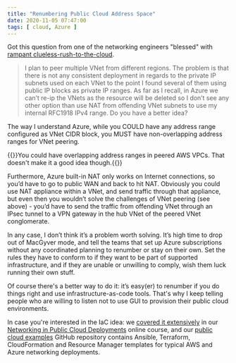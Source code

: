```yaml
---
title: "Renumbering Public Cloud Address Space"
date: 2020-11-05 07:47:00
tags: [ cloud, Azure ]
---
```

Got this question from one of the networking engineers "blessed" with [rampant clueless-rush-to-the-cloud](/2020/10/dont-lift-and-shift-into-cloud.html).

> I plan to peer multiple VNet from different regions. The problem is that there is not any consistent deployment in regards to the private IP subnets used on each VNet to the point I found several of them using public IP blocks as private IP ranges.  As far as I recall, in Azure we can’t re-ip the VNets as the resource will be deleted so I don’t see any other option than use NAT from offending VNet subnets to use my internal RFC1918 IPv4 range. Do you have a better idea?

The way I understand Azure, while you COULD have any address range configured as VNet CIDR block, you MUST have non-overlapping address ranges for VNet peering.
<!--more-->
{{<note info>}}You could have overlapping address ranges in peered AWS VPCs. That doesn't make it a good idea though.{{</note>}}

Furthermore, Azure built-in NAT only works on Internet connections, so you’d have to go to public WAN and back to hit NAT. Obviously you could use NAT appliance within a VNet, and send traffic through that appliance, but even then you wouldn’t solve the challenges of VNet peering (see above) - you’d have to send the traffic from offending VNet through an IPsec tunnel to a VPN gateway in the hub VNet of the peered VNet conglomerate.

In any case, I don’t think it’s a problem worth solving. It’s high time to drop out of MacGyver mode, and tell the teams that set up Azure subscriptions without any coordinated planning to renumber or stay on their own. Set the rules they have to conform to if they want to be part of supported infrastructure, and if they are unable or unwilling to comply, wish them luck running their own stuff. 

Of course there's a better way to do it: it’s easy(er) to renumber if you do things right and use infrastructure-as-code tools. That's why I keep telling people who are willing to listen not to use GUI to provision their public cloud environments.

In case you're interested in the IaC idea: we [covered it extensively](https://my.ipspace.net/bin/list?id=PubCloud&module=2) in our [Networking in Public Cloud Deployments](https://www.ipspace.net/PubCloud/) online course, and our [public cloud examples](https://github.com/ipspace/pubcloud) GitHub repository contains Ansible, Terraform, CloudFormation and Resource Manager templates for typical AWS and Azure networking deployments.
